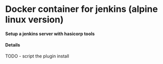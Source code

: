 # Docker container for jenkins (alpine linux version)

#### Setup a jenkins server with hasicorp tools

#### Details
TODO - script the plugin install

